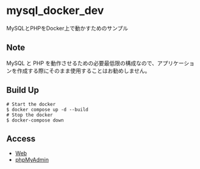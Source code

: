 # mysql_docker_dev

MySQLとPHPをDocker上で動かすためのサンプル

## Note

MySQL と PHP を動作させるための必要最低限の構成なので、アプリケーションを作成する際にそのまま使用することはお勧めしません。

## Build Up

```Shell
# Start the docker
$ docker compose up -d --build
# Stop the docker
$ docker-compose down
```

## Access

- [Web](http://localhost:10080/)
- [phpMyAdmin](http://localhost:8080/)